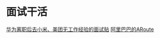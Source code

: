 # 面试干活

[华为离职后去小米、美团无工作经验的面试贴][1]
[阿里巴巴的ARoute][2]


[1]:https://mp.weixin.qq.com/s?__biz=MzI2OTQxMTM4OQ==&mid=2247485000&idx=1&sn=2d74c597c62c9c4229f79cce9587b6bf&chksm=eae1f31add967a0cddf98dd3bbf529b50420bbf7a9cb6b238e6e6fe993c8bd8ba5cca728e0da#rd
[2]:https://yq.aliyun.com/articles/71687

